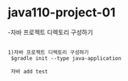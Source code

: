 # java110-project-01

-자바 프로젝트 디렉토리 구성하기

```

1)자바 프로젝트 디렉토리 구성하기
 $gradle init --type java-application

 자바 add test
 ```

